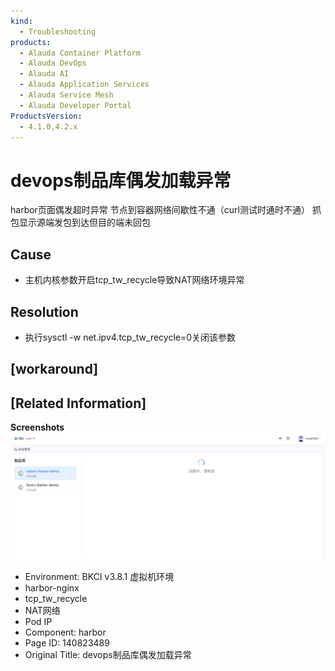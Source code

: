 ```yaml
---
kind:
  - Troubleshooting
products:
  - Alauda Container Platform
  - Alauda DevOps
  - Alauda AI
  - Alauda Application Services
  - Alauda Service Mesh
  - Alauda Developer Portal
ProductsVersion:
  - 4.1.0,4.2.x
---
```

<!-- A type of document that involves encountering a fault, diagnosing it, performing root cause analysis, and providing solutions. -->

# devops制品库偶发加载异常

harbor页面偶发超时异常 节点到容器网络间歇性不通（curl测试时通时不通） 抓包显示源端发包到达但目的端未回包

## Cause
- 主机内核参数开启tcp_tw_recycle导致NAT网络环境异常

## Resolution
- 执行sysctl -w net.ipv4.tcp_tw_recycle=0关闭该参数

## [workaround]

## [Related Information]
**Screenshots**
![](assets/devopszhi-pin-ku-ou-fa-jia-zai-yi-chang/image2023-3-27_15-52-38.png)
- Environment: BKCI v3.8.1 虚拟机环境
- harbor-nginx
- tcp_tw_recycle
- NAT网络
- Pod IP
- Component: harbor
- Page ID: 140823489
- Original Title: devops制品库偶发加载异常
